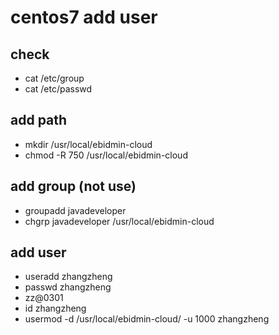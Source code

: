 # centos7 add user

## check
- cat /etc/group
- cat /etc/passwd

## add path
- mkdir /usr/local/ebidmin-cloud
- chmod -R 750 /usr/local/ebidmin-cloud

## add group (not use)
- groupadd javadeveloper
- chgrp javadeveloper /usr/local/ebidmin-cloud

## add user
- useradd zhangzheng
- passwd zhangzheng
- zz@0301
- id zhangzheng
- usermod -d /usr/local/ebidmin-cloud/ -u 1000 zhangzheng
